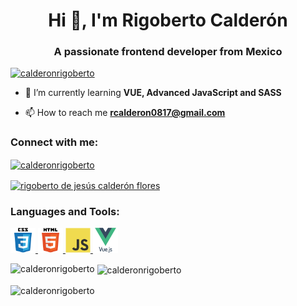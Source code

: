 <h1 align="center">Hi 👋, I'm Rigoberto Calderón</h1>
<h3 align="center">A passionate frontend developer from Mexico</h3>

<p align="left"> <a href="https://github.com/ryo-ma/github-profile-trophy"><img src="https://github-profile-trophy.vercel.app/?username=calderonrigoberto" alt="calderonrigoberto" /></a> </p>

- 🌱 I’m currently learning **VUE, Advanced JavaScript and SASS**

- 📫 How to reach me **rcalderon0817@gmail.com**

<h3 align="left">Connect with me:</h3>
<p align="left">
<a href="https://codepen.io/calderonrigoberto" target="blank"><img align="center" src="https://raw.githubusercontent.com/rahuldkjain/github-profile-readme-generator/master/src/images/icons/Social/codepen.svg" alt="calderonrigoberto" height="30" width="40" /></a>

<a href="https://linkedin.com/in/rigoberto de jesús calderón flores" target="blank"><img align="center" src="https://raw.githubusercontent.com/rahuldkjain/github-profile-readme-generator/master/src/images/icons/Social/linked-in-alt.svg" alt="rigoberto de jesús calderón flores" height="30" width="40" /></a>
</p>

<h3 align="left">Languages and Tools:</h3>
<p align="left"> <a href="https://www.w3schools.com/css/" target="_blank" rel="noreferrer"> <img src="https://raw.githubusercontent.com/devicons/devicon/master/icons/css3/css3-original-wordmark.svg" alt="css3" width="40" height="40"/> </a> <a href="https://www.w3.org/html/" target="_blank" rel="noreferrer"> <img src="https://raw.githubusercontent.com/devicons/devicon/master/icons/html5/html5-original-wordmark.svg" alt="html5" width="40" height="40"/> </a> <a href="https://developer.mozilla.org/en-US/docs/Web/JavaScript" target="_blank" rel="noreferrer"> <img src="https://raw.githubusercontent.com/devicons/devicon/master/icons/javascript/javascript-original.svg" alt="javascript" width="40" height="40"/> </a> <a href="https://vuejs.org/" target="_blank" rel="noreferrer"> <img src="https://raw.githubusercontent.com/devicons/devicon/master/icons/vuejs/vuejs-original-wordmark.svg" alt="vuejs" width="40" height="40"/> </a> </p>

<p><img align="left" src="https://github-readme-stats.vercel.app/api/top-langs?username=calderonrigoberto&show_icons=true&locale=en&layout=compact" alt="calderonrigoberto" /></p>

<p>&nbsp;<img align="center" src="https://github-readme-stats.vercel.app/api?username=calderonrigoberto&show_icons=true&locale=en" alt="calderonrigoberto" /></p>

<p><img align="center" src="https://github-readme-streak-stats.herokuapp.com/?user=calderonrigoberto&" alt="calderonrigoberto" /></p>


